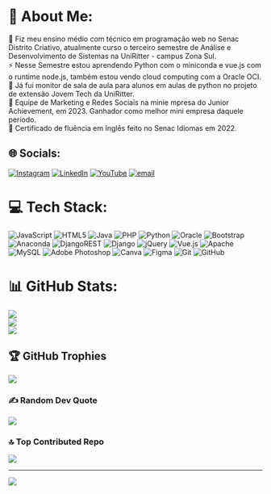 # 💫 About Me:
🔭 Fiz meu ensino médio com técnico em programação web no Senac Distrito Criativo, atualmente curso o terceiro semestre de Análise e Desenvolvimento de Sistemas na UniRitter - campus Zona Sul.<br>⚡ Nesse Semestre estou aprendendo Python com o miniconda e vue.js com o runtime node.js, também estou vendo cloud computing com a Oracle OCI.<br>🤝 Já fui monitor de sala de aula para alunos em aulas de python no projeto de extensão Jovem Tech da UniRitter.<br>🌱 Equipe de Marketing e Redes Sociais na minie mpresa do Junior Achievement, em 2023. Ganhador como melhor mini empresa daquele período.<br>💬 Certificado de fluência em Inglês feito no Senac Idiomas em 2022.<br>


## 🌐 Socials:
[![Instagram](https://img.shields.io/badge/Instagram-%23E4405F.svg?logo=Instagram&logoColor=white)](https://instagram.com/https://www.instagram.com/joaocarbonera09/) [![LinkedIn](https://img.shields.io/badge/LinkedIn-%230077B5.svg?logo=linkedin&logoColor=white)](https://linkedin.com/in/https://www.linkedin.com/in/joaocarbonera/) [![YouTube](https://img.shields.io/badge/YouTube-%23FF0000.svg?logo=YouTube&logoColor=white)](https://youtube.com/@https://www.youtube.com/@carbonera7257) [![email](https://img.shields.io/badge/Email-D14836?logo=gmail&logoColor=white)](mailto:joaocarbenera07@gmail.com) 

# 💻 Tech Stack:
![JavaScript](https://img.shields.io/badge/javascript-%23323330.svg?style=for-the-badge&logo=javascript&logoColor=%23F7DF1E) ![HTML5](https://img.shields.io/badge/html5-%23E34F26.svg?style=for-the-badge&logo=html5&logoColor=white) ![Java](https://img.shields.io/badge/java-%23ED8B00.svg?style=for-the-badge&logo=openjdk&logoColor=white) ![PHP](https://img.shields.io/badge/php-%23777BB4.svg?style=for-the-badge&logo=php&logoColor=white) ![Python](https://img.shields.io/badge/python-3670A0?style=for-the-badge&logo=python&logoColor=ffdd54) ![Oracle](https://img.shields.io/badge/Oracle-F80000?style=for-the-badge&logo=oracle&logoColor=white) ![Bootstrap](https://img.shields.io/badge/bootstrap-%238511FA.svg?style=for-the-badge&logo=bootstrap&logoColor=white) ![Anaconda](https://img.shields.io/badge/Anaconda-%2344A833.svg?style=for-the-badge&logo=anaconda&logoColor=white) ![DjangoREST](https://img.shields.io/badge/DJANGO-REST-ff1709?style=for-the-badge&logo=django&logoColor=white&color=ff1709&labelColor=gray) ![Django](https://img.shields.io/badge/django-%23092E20.svg?style=for-the-badge&logo=django&logoColor=white) ![jQuery](https://img.shields.io/badge/jquery-%230769AD.svg?style=for-the-badge&logo=jquery&logoColor=white) ![Vue.js](https://img.shields.io/badge/vue.js-%2335495e.svg?style=for-the-badge&logo=vuedotjs&logoColor=%234FC08D) ![Apache](https://img.shields.io/badge/apache-%23D42029.svg?style=for-the-badge&logo=apache&logoColor=white) ![MySQL](https://img.shields.io/badge/mysql-4479A1.svg?style=for-the-badge&logo=mysql&logoColor=white) ![Adobe Photoshop](https://img.shields.io/badge/adobe%20photoshop-%2331A8FF.svg?style=for-the-badge&logo=adobe%20photoshop&logoColor=white) ![Canva](https://img.shields.io/badge/Canva-%2300C4CC.svg?style=for-the-badge&logo=Canva&logoColor=white) ![Figma](https://img.shields.io/badge/figma-%23F24E1E.svg?style=for-the-badge&logo=figma&logoColor=white) ![Git](https://img.shields.io/badge/git-%23F05033.svg?style=for-the-badge&logo=git&logoColor=white) ![GitHub](https://img.shields.io/badge/github-%23121011.svg?style=for-the-badge&logo=github&logoColor=white)
# 📊 GitHub Stats:
![](https://github-readme-stats.vercel.app/api?username=JoaoCarbonera&theme=dark&hide_border=true&include_all_commits=false&count_private=true)<br/>
![](https://nirzak-streak-stats.vercel.app/?user=JoaoCarbonera&theme=dark&hide_border=true)<br/>
![](https://github-readme-stats.vercel.app/api/top-langs/?username=JoaoCarbonera&theme=dark&hide_border=true&include_all_commits=false&count_private=true&layout=compact)

## 🏆 GitHub Trophies
![](https://github-profile-trophy.vercel.app/?username=JoaoCarbonera&theme=gruvbox&no-frame=true&no-bg=false&margin-w=4)

### ✍️ Random Dev Quote
![](https://quotes-github-readme.vercel.app/api?type=vetical&theme=gruvbox)

### 🔝 Top Contributed Repo
![](https://github-contributor-stats.vercel.app/api?username=JoaoCarbonera&limit=5&theme=dark&combine_all_yearly_contributions=true)

---
[![](https://visitcount.itsvg.in/api?id=JoaoCarbonera&icon=10&color=13)](https://visitcount.itsvg.in)

<!-- Proudly created with GPRM ( https://gprm.itsvg.in ) -->
